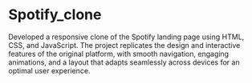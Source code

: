 # Spotify_clone
Developed a responsive clone of the Spotify landing page using HTML, CSS, and JavaScript. The project replicates the design and interactive features of the original platform, with smooth navigation, engaging animations, and a layout that adapts seamlessly across devices for an optimal user experience.
